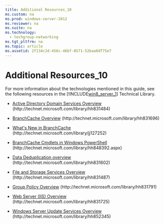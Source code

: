 ```yaml
---
title: Additional Resources_10
ms.custom: na
ms.prod: windows-server-2012
ms.reviewer: na
ms.suite: na
ms.technology: 
  - techgroup-networking
ms.tgt_pltfrm: na
ms.topic: article
ms.assetid: 2f134c2d-456c-46bf-8571-52baa0df75e7
---
```

# Additional Resources_10
For more information about the technologies mentioned in this guide, see the following resources in the [!INCLUDE[win8_server_1](../Token/win8_server_1_md.md)] Technical Library.  
  
-   [Active Directory Domain Services Overview](http://technet.microsoft.com/library/hh831484) \(http:\/\/technet.microsoft.com\/library\/hh831484\)  
  
-   [BranchCache Overview](http://technet.microsoft.com/library/hh831696) \(http:\/\/technet.microsoft.com\/library\/hh831696\)  
  
-   [What's New in BranchCache](http://technet.microsoft.com/library/jj127252) \(http:\/\/technet.microsoft.com\/library\/jj127252\)  
  
-   [BranchCache Cmdlets in Windows PowerShell](http://technet.microsoft.com/library/hh848392.aspx) \(http:\/\/technet.microsoft.com\/library\/hh848392.aspx\)  
  
-   [Data Deduplication overview](http://technet.microsoft.com/library/hh831602) \(http:\/\/technet.microsoft.com\/library\/hh831602\)  
  
-   [File and Storage Services Overview](http://technet.microsoft.com/library/hh831487) \(http:\/\/technet.microsoft.com\/library\/hh831487\)  
  
-   [Group Policy Overview](http://technet.microsoft.com/library/hh831791) \(http:\/\/technet.microsoft.com\/library\/hh831791\)  
  
-   [Web Server \(IIS\) Overview](http://technet.microsoft.com/library/hh831725) \(http:\/\/technet.microsoft.com\/library\/hh831725\)  
  
-   [Windows Server Update Services Overview](http://technet.microsoft.com/library/hh852345) \(http:\/\/technet.microsoft.com\/library\/hh852345\)  
  
